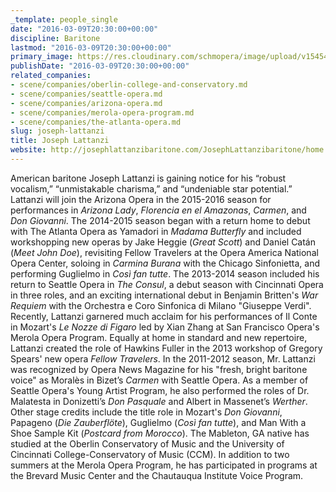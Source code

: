 ```yaml
---
_template: people_single
date: "2016-03-09T20:30:00+00:00"
discipline: Baritone
lastmod: "2016-03-09T20:30:00+00:00"
primary_image: https://res.cloudinary.com/schmopera/image/upload/v1545409169/media/webhook-uploads/1457555366091/2016-03-09---Joseph-Lattanzi.jpg.jpg
publishDate: "2016-03-09T20:30:00+00:00"
related_companies:
- scene/companies/oberlin-college-and-conservatory.md
- scene/companies/seattle-opera.md
- scene/companies/arizona-opera.md
- scene/companies/merola-opera-program.md
- scene/companies/the-atlanta-opera.md
slug: joseph-lattanzi
title: Joseph Lattanzi
website: http://josephlattanzibaritone.com/JosephLattanzibaritone/home.html
---
```


American baritone Joseph Lattanzi is gaining notice for his “robust vocalism,” “unmistakable charisma,” and “undeniable star potential.” Lattanzi will join the Arizona Opera in the 2015-2016 season for performances in *Arizona Lady*, *Florencia en el Amazonas*, *Carmen*, and *Don Giovanni*. The 2014-2015 season began with a return home to debut with The Atlanta Opera as Yamadori in *Madama Butterfly* and included workshopping new operas by Jake Heggie (*Great Scott*) and Daniel Catán (*Meet John Doe*), revisiting Fellow Travelers at the Opera America National Opera Center, soloing in *Carmina Burana* with the Chicago Sinfonietta, and performing Guglielmo in *Così fan tutte*. The 2013-2014 season included his return to Seattle Opera in *The Consul*, a debut season with Cincinnati Opera in three roles, and an exciting international debut in Benjamin Britten's *War Requiem* with the Orchestra e Coro Sinfonica di Milano "Giuseppe Verdi". Recently, Lattanzi garnered much acclaim for his performances of Il Conte in Mozart's *Le Nozze di Figaro* led by Xian Zhang at San Francisco Opera's Merola Opera Program. Equally at home in standard and new repertoire, Lattanzi created the role of Hawkins Fuller in the 2013 workshop of Gregory Spears' new opera *Fellow Travelers*. In the 2011-2012 season, Mr. Lattanzi was recognized by Opera News Magazine for his "fresh, bright baritone voice" as Moralès in Bizet’s *Carmen* with Seattle Opera. As a member of Seattle Opera's Young Artist Program, he also performed the roles of Dr. Malatesta in Donizetti’s *Don Pasquale* and Albert in Massenet’s *Werther*. Other stage credits include the title role in Mozart's *Don Giovanni*, Papageno (*Die Zauberflöte*), Guglielmo (*Così fan tutte*), and Man With a Shoe Sample Kit (*Postcard from Morocco*). The Mableton, GA native has studied at the Oberlin Conservatory of Music and the University of Cincinnati College-Conservatory of Music (CCM). In addition to two summers at the Merola Opera Program, he has participated in programs at the Brevard Music Center and the Chautauqua Institute Voice Program. 

